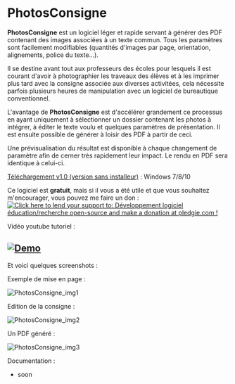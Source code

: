 
PhotosConsigne
==============

**PhotosConsigne** est un logiciel léger et rapide servant à générer des PDF contenant des images associées à un texte commun.
Tous les paramètres sont facilement modifiables (quantités d'images par page, orientation, alignements, police du texte...).

Il se destine avant tout aux professeurs des écoles pour lesquels il est courant d'avoir à photographier les traveaux des élèves et à les imprimer plus tard avec la consigne associée aux diverses activitées, cela nécessite parfois plusieurs heures de manipulation avec un logiciel de bureautique conventionnel. 

L'avantage de **PhotosConsigne** est d'accélérer grandement ce processus en ayant uniquement à sélectionner un dossier contenant les photos à intégrer, à éditer le texte voulu et quelques paramètres de présentation. Il est ensuite possible de générer à loisir des PDF à partir de ceci.

Une prévisualisation du résultat est disponible à chaque changement de paramètre afin de cerner très rapidement leur impact. Le rendu en PDF sera identique à celui-ci.

[Téléchargement v1.0 (version sans installeur)](https://github.com/FlorianLance/PhotosConsigne/files/185153/PhotosConsigne.zip "release v1.0") : Windows 7/8/10


Ce logiciel est **gratuit**, mais si il vous a été utile et que vous souhaitez m'encourager, vous pouvez me faire un don :
<a href='https://pledgie.com/campaigns/31286'><img alt='Click here to lend your support to: Développement logiciel éducation/recherche open-source and make a donation at pledgie.com !' src='https://pledgie.com/campaigns/31286.png?skin_name=chrome' border='0' ></a>

Vidéo youtube tutoriel :

[![Demo](http://imgur.com/kfdeUSx.png)](https://www.youtube.com/watch?v=jazpY9XrCuc "Demo")
--------------

Et voici quelques screenshots :

Exemple de mise en page :

![PhotosConsigne_img1](http://i.imgur.com/PHaDGMZ.png "PhtosConsigne interface 1")

Edition de la consigne :

![PhotosConsigne_img2](http://i.imgur.com/wsySVsb.png "PhtosConsigne interface 2")

Un PDF généré :

![PhotosConsigne_img3](http://i.imgur.com/LMcRTGl.png "PDF généré")


Documentation :
 - soon
